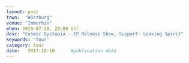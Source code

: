 ```yaml
---
layout: post
town:  "Würzburg"
venue: "Immerhin"
when: 2019-07-20, 20:00 Uhr
desc: "Cosmic Dystopia - EP Release Show, Support: Leaving Spirit"
keywords: "Tour"
category: tour
date:   2017-10-10 		#publication date
---
```

